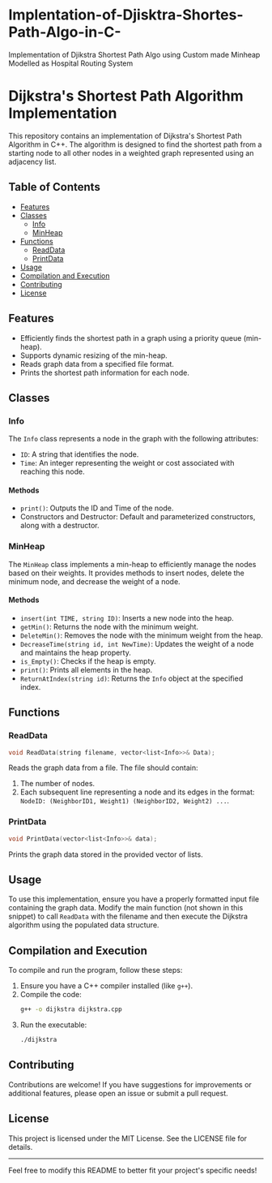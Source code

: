 # Implentation-of-Djisktra-Shortes-Path-Algo-in-C-
Implementation of Djikstra Shortest Path Algo using Custom made Minheap Modelled as Hospital Routing System 
# Dijkstra's Shortest Path Algorithm Implementation

This repository contains an implementation of Dijkstra's Shortest Path Algorithm in C++. The algorithm is designed to find the shortest path from a starting node to all other nodes in a weighted graph represented using an adjacency list.

## Table of Contents

- [Features](#features)
- [Classes](#classes)
  - [Info](#info)
  - [MinHeap](#minheap)
- [Functions](#functions)
  - [ReadData](#readdata)
  - [PrintData](#printdata)
- [Usage](#usage)
- [Compilation and Execution](#compilation-and-execution)
- [Contributing](#contributing)
- [License](#license)

## Features

- Efficiently finds the shortest path in a graph using a priority queue (min-heap).
- Supports dynamic resizing of the min-heap.
- Reads graph data from a specified file format.
- Prints the shortest path information for each node.

## Classes

### Info

The `Info` class represents a node in the graph with the following attributes:
- `ID`: A string that identifies the node.
- `Time`: An integer representing the weight or cost associated with reaching this node.

#### Methods
- `print()`: Outputs the ID and Time of the node.
- Constructors and Destructor: Default and parameterized constructors, along with a destructor.

### MinHeap

The `MinHeap` class implements a min-heap to efficiently manage the nodes based on their weights. It provides methods to insert nodes, delete the minimum node, and decrease the weight of a node.

#### Methods
- `insert(int TIME, string ID)`: Inserts a new node into the heap.
- `getMin()`: Returns the node with the minimum weight.
- `DeleteMin()`: Removes the node with the minimum weight from the heap.
- `DecreaseTime(string id, int NewTime)`: Updates the weight of a node and maintains the heap property.
- `is_Empty()`: Checks if the heap is empty.
- `print()`: Prints all elements in the heap.
- `ReturnAtIndex(string id)`: Returns the `Info` object at the specified index.

## Functions

### ReadData

```cpp
void ReadData(string filename, vector<list<Info>>& Data);
```

Reads the graph data from a file. The file should contain:
1. The number of nodes.
2. Each subsequent line representing a node and its edges in the format: `NodeID: (NeighborID1, Weight1) (NeighborID2, Weight2) ...`.

### PrintData

```cpp
void PrintData(vector<list<Info>>& data);
```

Prints the graph data stored in the provided vector of lists.

## Usage

To use this implementation, ensure you have a properly formatted input file containing the graph data. Modify the main function (not shown in this snippet) to call `ReadData` with the filename and then execute the Dijkstra algorithm using the populated data structure.

## Compilation and Execution

To compile and run the program, follow these steps:

1. Ensure you have a C++ compiler installed (like `g++`).
2. Compile the code:
   ```bash
   g++ -o dijkstra dijkstra.cpp
   ```
3. Run the executable:
   ```bash
   ./dijkstra
   ```

## Contributing

Contributions are welcome! If you have suggestions for improvements or additional features, please open an issue or submit a pull request.

## License

This project is licensed under the MIT License. See the LICENSE file for details.

---

Feel free to modify this README to better fit your project's specific needs!
